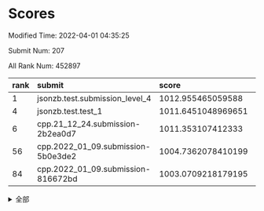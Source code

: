 # Scores

Modified Time: 2022-04-01 04:35:25

Submit Num: 207

All Rank Num: 452897

| rank |               submit               |       score        |       sigma        | pk_num |
| :--- | :--------------------------------- | :----------------- | :----------------- | :----- |
| 1    | jsonzb.test.submission_level_4     | 1012.955465059588  | 0.8226055685030718 | 8752   |
| 4    | jsonzb.test.test_1                 | 1011.6451048969651 | 0.7746219577787955 | 8754   |
| 6    | cpp.21_12_24.submission-2b2ea0d7   | 1011.353107412333  | 0.8080357454039463 | 8756   |
| 56   | cpp.2022_01_09.submission-5b0e3de2 | 1004.7362078410199 | 0.7098431884198034 | 8752   |
| 84   | cpp.2022_01_09.submission-816672bd | 1003.0709218179195 | 0.7077493538337214 | 8748   |


<details>
<summary>全部</summary>

| rank |                 submit                 |       score        |       sigma        | pk_num |
| :--- | :------------------------------------- | :----------------- | :----------------- | :----- |
| 1    | jsonzb.test.submission_level_4         | 1012.955465059588  | 0.8226055685030718 | 8752   |
| 2    | gobigger.level_3.submission_level_3_19 | 1012.4158932540325 | 0.7742773181302068 | 8747   |
| 3    | gobigger.level_3.submission_level_3_26 | 1011.959125359858  | 0.7707287725203292 | 8753   |
| 4    | jsonzb.test.test_1                     | 1011.6451048969651 | 0.7746219577787955 | 8754   |
| 5    | gobigger.level_3.submission_level_3_16 | 1011.5572609955735 | 0.7668006286368283 | 8749   |
| 6    | cpp.21_12_24.submission-2b2ea0d7       | 1011.353107412333  | 0.8080357454039463 | 8756   |
| 7    | gobigger.level_3.submission_level_3_36 | 1011.2456428206611 | 0.7786815562443185 | 8753   |
| 8    | gobigger.level_3.submission_level_3_0  | 1011.0807729971888 | 0.753420944786206  | 8749   |
| 9    | gobigger.level_3.submission_level_3_11 | 1010.9539796780836 | 0.7476325928311353 | 8755   |
| 10   | gobigger.level_3.submission_level_3_31 | 1010.7688429831375 | 0.746377301123636  | 8750   |
| 11   | gobigger.level_3.submission_level_3_13 | 1010.7367181670317 | 0.7518850440369115 | 8752   |
| 12   | gobigger.level_3.submission_level_3_47 | 1010.7238913206351 | 0.7774058676207098 | 8751   |
| 13   | gobigger.level_3.submission_level_3_30 | 1010.7167737219462 | 0.7523972555951554 | 8753   |
| 14   | gobigger.level_3.submission_level_3_28 | 1010.6738699140335 | 0.7815033067273252 | 8755   |
| 15   | gobigger.level_3.submission_level_3_27 | 1010.658356614302  | 0.7671735722553327 | 8753   |
| 16   | gobigger.level_3.submission_level_3_39 | 1010.5737795058955 | 0.7744648990134372 | 8751   |
| 17   | gobigger.level_3.submission_level_3_6  | 1010.5248105059663 | 0.7801827332517725 | 8752   |
| 18   | gobigger.level_3.submission_level_3_44 | 1010.4367187153067 | 0.7739065352825572 | 8752   |
| 19   | gobigger.level_3.submission_level_3_18 | 1010.4094179207381 | 0.7595862918820538 | 8754   |
| 20   | gobigger.level_3.submission_level_3_9  | 1010.2647541499595 | 0.7583627172694191 | 8754   |
| 21   | gobigger.level_3.submission_level_3_45 | 1010.21289299135   | 0.7767118370632609 | 8753   |
| 22   | gobigger.level_3.submission_level_3_2  | 1010.2115957472407 | 0.7703115126018963 | 8749   |
| 23   | gobigger.level_3.submission_level_3_49 | 1010.2003832959072 | 0.7505616490804744 | 8751   |
| 24   | gobigger.level_3.submission_level_3_8  | 1010.1873899008681 | 0.7491058671306782 | 8756   |
| 25   | gobigger.level_3.submission_level_3_46 | 1010.1499435788572 | 0.7742044616180582 | 8751   |
| 26   | gobigger.level_3.submission_level_3_43 | 1010.1081115415105 | 0.7605542681998537 | 8752   |
| 27   | gobigger.level_3.submission_level_3_17 | 1010.0978487578199 | 0.7756268070209397 | 8754   |
| 28   | gobigger.level_3.submission_level_3_22 | 1009.9726370049574 | 0.7425041588024646 | 8751   |
| 29   | gobigger.level_3.submission_level_3_14 | 1009.96644582003   | 0.7666862430927545 | 8753   |
| 30   | gobigger.level_3.submission_level_3_1  | 1009.9282503340897 | 0.7742036413498063 | 8754   |
| 31   | gobigger.level_3.submission_level_3_37 | 1009.8477563642683 | 0.7408906220428457 | 8752   |
| 32   | gobigger.level_3.submission_level_3_42 | 1009.8326848578365 | 0.771144641313468  | 8750   |
| 33   | gobigger.level_3.submission_level_3_38 | 1009.7794545472512 | 0.7435300875445258 | 8754   |
| 34   | gobigger.level_3.submission_level_3_12 | 1009.7437424357385 | 0.7622773846595015 | 8747   |
| 35   | gobigger.level_3.submission_level_3_23 | 1009.6988784844882 | 0.7416406930660543 | 8758   |
| 36   | gobigger.level_3.submission_level_3_40 | 1009.6759861555677 | 0.751748791430665  | 8748   |
| 37   | gobigger.level_3.submission_level_3_41 | 1009.6599572949123 | 0.769727757899653  | 8753   |
| 38   | gobigger.level_3.submission_level_3_48 | 1009.6206400236929 | 0.7562987280711609 | 8751   |
| 39   | gobigger.level_3.submission_level_3_20 | 1009.6045692468131 | 0.7258955342114451 | 8754   |
| 40   | gobigger.level_3.submission_level_3_21 | 1009.5680995299784 | 0.7584412048423607 | 8754   |
| 41   | gobigger.level_3.submission_level_3_7  | 1009.4749234180401 | 0.7684804474192942 | 8751   |
| 42   | gobigger.level_3.submission_level_3_5  | 1009.4317873060262 | 0.7601001852255393 | 8750   |
| 43   | gobigger.level_3.submission_level_3_35 | 1009.3668439076712 | 0.7358677041988659 | 8755   |
| 44   | gobigger.level_3.submission_level_3_10 | 1009.17083159298   | 0.750101409061388  | 8749   |
| 45   | gobigger.level_3.submission_level_3_24 | 1009.0589740049355 | 0.7285763210775149 | 8746   |
| 46   | gobigger.level_3.submission_level_3_34 | 1009.0302368924278 | 0.7519924978025329 | 8753   |
| 47   | gobigger.level_3.submission_level_3_29 | 1009.017743481888  | 0.7433437393493713 | 8756   |
| 48   | gobigger.level_3.submission_level_3_33 | 1008.9971820615528 | 0.7575909728341379 | 8749   |
| 49   | gobigger.level_3.submission_level_3_3  | 1008.9683873908115 | 0.7461075259034397 | 8752   |
| 50   | gobigger.level_3.submission_level_3_32 | 1008.9288222452138 | 0.7533384189072545 | 8753   |
| 51   | gobigger.level_3.submission_level_3_4  | 1008.9147914012839 | 0.7459538391409127 | 8746   |
| 52   | gobigger.level_3.submission_level_3_25 | 1008.8986173781045 | 0.7348149524183958 | 8755   |
| 53   | gobigger.level_3.submission_level_3_15 | 1008.7529742500442 | 0.7312594074076127 | 8752   |
| 54   | gobigger.level_1.submission_level_1_32 | 1005.4895787933251 | 0.7326783080185225 | 8755   |
| 55   | gobigger.level_1.submission_level_1_47 | 1004.8487864996226 | 0.7021646406132491 | 8749   |
| 56   | cpp.2022_01_09.submission-5b0e3de2     | 1004.7362078410199 | 0.7098431884198034 | 8752   |
| 57   | gobigger.level_1.submission_level_1_21 | 1004.7055546562525 | 0.7096843997714555 | 8754   |
| 58   | gobigger.level_1.submission_level_1_31 | 1004.5368627701616 | 0.7133810178620644 | 8752   |
| 59   | gobigger.level_1.submission_level_1_37 | 1004.348609110633  | 0.7152411721810279 | 8753   |
| 60   | gobigger.level_1.submission_level_1_0  | 1004.1935136355606 | 0.715853829587242  | 8749   |
| 61   | gobigger.level_1.submission_level_1_22 | 1004.187020080274  | 0.7052021365150287 | 8745   |
| 62   | gobigger.level_1.submission_level_1_44 | 1004.1055280132458 | 0.7101520935925363 | 8754   |
| 63   | gobigger.level_1.submission_level_1_30 | 1003.9864721257844 | 0.6933874698551259 | 8748   |
| 64   | gobigger.level_1.submission_level_1_36 | 1003.9771704347187 | 0.7272219603771056 | 8754   |
| 65   | gobigger.level_1.submission_level_1_38 | 1003.9655992672383 | 0.7065432444546469 | 8748   |
| 66   | gobigger.level_1.submission_level_1_1  | 1003.8914299359586 | 0.7182635354762219 | 8756   |
| 67   | gobigger.level_1.submission_level_1_48 | 1003.7577352263548 | 0.7300485309267669 | 8751   |
| 68   | gobigger.level_1.submission_level_1_29 | 1003.6668224056432 | 0.7263609579514253 | 8753   |
| 69   | gobigger.level_1.submission_level_1_16 | 1003.6545856008767 | 0.7083865826598875 | 8758   |
| 70   | gobigger.level_1.submission_level_1_28 | 1003.5775916599914 | 0.7211573210926635 | 8758   |
| 71   | gobigger.level_1.submission_level_1_35 | 1003.569140673458  | 0.7213279297489721 | 8748   |
| 72   | gobigger.level_1.submission_level_1_39 | 1003.5509217155364 | 0.7214009326850765 | 8754   |
| 73   | gobigger.level_1.submission_level_1_12 | 1003.4436050077676 | 0.7097325193061931 | 8748   |
| 74   | gobigger.level_1.submission_level_1_13 | 1003.4243720558201 | 0.7092894916289699 | 8749   |
| 75   | gobigger.level_1.submission_level_1_46 | 1003.3376835392583 | 0.7160274118452998 | 8753   |
| 76   | gobigger.level_1.submission_level_1_20 | 1003.3325191660729 | 0.7135349411894165 | 8758   |
| 77   | gobigger.level_1.submission_level_1_18 | 1003.3269942070083 | 0.7069120600362423 | 8749   |
| 78   | gobigger.level_1.submission_level_1_7  | 1003.3146483772406 | 0.7087341027687772 | 8751   |
| 79   | gobigger.level_1.submission_level_1_4  | 1003.306224366595  | 0.7154075133585347 | 8750   |
| 80   | gobigger.level_1.submission_level_1_43 | 1003.280269258691  | 0.7192008554428637 | 8757   |
| 81   | gobigger.level_1.submission_level_1_14 | 1003.2772277011456 | 0.7098682917869034 | 8750   |
| 82   | gobigger.level_1.submission_level_1_42 | 1003.2472914404211 | 0.717090693251901  | 8752   |
| 83   | gobigger.level_1.submission_level_1_40 | 1003.2065093151134 | 0.7261732187833091 | 8752   |
| 84   | cpp.2022_01_09.submission-816672bd     | 1003.0709218179195 | 0.7077493538337214 | 8748   |
| 85   | gobigger.level_1.submission_level_1_10 | 1003.0601661937358 | 0.7173400154999219 | 8747   |
| 86   | gobigger.level_1.submission_level_1_25 | 1003.0528039223004 | 0.7218804321168615 | 8752   |
| 87   | gobigger.level_1.submission_level_1_41 | 1003.0126120951936 | 0.7055331626578236 | 8747   |
| 88   | gobigger.level_1.submission_level_1_49 | 1003.0092370453252 | 0.7184964494983954 | 8758   |
| 89   | gobigger.level_1.submission_level_1_11 | 1002.9519686246081 | 0.7160916214201464 | 8748   |
| 90   | gobigger.level_1.submission_level_1_3  | 1002.8670235577025 | 0.7100826042517318 | 8747   |
| 91   | gobigger.level_1.submission_level_1_45 | 1002.8443136118477 | 0.7172414266494883 | 8757   |
| 92   | gobigger.level_1.submission_level_1_26 | 1002.8111510485202 | 0.7170110140706729 | 8753   |
| 93   | gobigger.level_1.submission_level_1_5  | 1002.802901060003  | 0.7078147529980895 | 8744   |
| 94   | gobigger.level_1.submission_level_1_34 | 1002.763978503168  | 0.7126479356331062 | 8752   |
| 95   | gobigger.level_1.submission_level_1_9  | 1002.7525820091835 | 0.7174378935003762 | 8749   |
| 96   | gobigger.level_1.submission_level_1_15 | 1002.750679110627  | 0.7225214180510887 | 8753   |
| 97   | gobigger.level_1.submission_level_1_6  | 1002.7394740176911 | 0.7066572420606224 | 8751   |
| 98   | gobigger.level_1.submission_level_1_8  | 1002.7031618931755 | 0.7108032441554036 | 8752   |
| 99   | gobigger.level_1.submission_level_1_17 | 1002.5866244237611 | 0.724020943149597  | 8754   |
| 100  | gobigger.level_1.submission_level_1_33 | 1002.5442592844591 | 0.7155904481757246 | 8751   |
| 101  | gobigger.level_1.submission_level_1_24 | 1002.5220473317432 | 0.7192018972860296 | 8752   |
| 102  | gobigger.level_1.submission_level_1_27 | 1002.4975366250895 | 0.723605144075331  | 8756   |
| 103  | gobigger.level_1.submission_level_1_2  | 1002.4883003313116 | 0.7021568374559387 | 8751   |
| 104  | gobigger.level_1.submission_level_1_19 | 1002.2412812059415 | 0.709192996070538  | 8757   |
| 105  | gobigger.level_1.submission_level_1_23 | 1002.209353850749  | 0.7053517694483427 | 8756   |
| 106  | gobigger.random.submission_random_7    | 997.0426295370722  | 0.7056728543121069 | 8749   |
| 107  | gobigger.random.submission_random_0    | 997.0115282933594  | 0.7074525479111464 | 8754   |
| 108  | gobigger.random.submission_random_28   | 996.875338856144   | 0.7166458322389926 | 8751   |
| 109  | gobigger.random.submission_random_22   | 996.8494413409549  | 0.7052029142542878 | 8753   |
| 110  | gobigger.random.submission_random_21   | 996.7521298503543  | 0.7162801935627695 | 8754   |
| 111  | gobigger.random.submission_random_39   | 996.6794283397297  | 0.6997579253200916 | 8750   |
| 112  | gobigger.random.submission_random_48   | 996.6215726042473  | 0.7232676159177455 | 8750   |
| 113  | gobigger.random.submission_random_32   | 996.5004932403768  | 0.7174985342731519 | 8758   |
| 114  | gobigger.random.submission_random_20   | 996.4914691949638  | 0.7137701837790479 | 8752   |
| 115  | gobigger.random.submission_random_34   | 996.4879497355486  | 0.6961960122969095 | 8746   |
| 116  | gobigger.random.submission_random_2    | 996.3848062253477  | 0.7114675105867458 | 8750   |
| 117  | gobigger.random.submission_random_46   | 996.3445184078571  | 0.7104192292535738 | 8753   |
| 118  | gobigger.random.submission_random_38   | 996.3401380254115  | 0.7032096860141397 | 8750   |
| 119  | gobigger.random.submission_random_26   | 996.3292706908303  | 0.7154538908413082 | 8753   |
| 120  | gobigger.random.submission_random_29   | 996.323266637254   | 0.716764161017795  | 8753   |
| 121  | gobigger.random.submission_random_41   | 996.2272513535868  | 0.7107124641262922 | 8752   |
| 122  | gobigger.random.submission_random_33   | 996.2254389962363  | 0.7100804644241041 | 8749   |
| 123  | gobigger.random.submission_random_11   | 996.222395059518   | 0.710384120759287  | 8757   |
| 124  | gobigger.random.submission_random_17   | 996.1314232131409  | 0.7112279823868958 | 8751   |
| 125  | gobigger.random.submission_random_14   | 996.0841246077113  | 0.7100776936783805 | 8742   |
| 126  | gobigger.random.submission_random_13   | 996.0731033534948  | 0.728984787880497  | 8751   |
| 127  | gobigger.random.submission_random_36   | 995.9898092850369  | 0.7068229637671998 | 8749   |
| 128  | gobigger.random.submission_random_12   | 995.9836633589616  | 0.7227321202647493 | 8750   |
| 129  | gobigger.random.submission_random_19   | 995.9269305239064  | 0.7159222933314864 | 8754   |
| 130  | gobigger.random.submission_random_24   | 995.9089385302134  | 0.7169970368381358 | 8756   |
| 131  | gobigger.random.submission_random_16   | 995.9014851833255  | 0.7189846661758432 | 8754   |
| 132  | gobigger.random.submission_random_3    | 995.8894600285892  | 0.7295564864679428 | 8757   |
| 133  | gobigger.random.submission_random_4    | 995.8159364083342  | 0.716777722004884  | 8749   |
| 134  | gobigger.random.submission_random_10   | 995.8123240548391  | 0.6998026646146129 | 8753   |
| 135  | gobigger.random.submission_random_6    | 995.7885353885047  | 0.7069510444727805 | 8754   |
| 136  | gobigger.random.submission_random_35   | 995.7746474953584  | 0.7153807533881391 | 8751   |
| 137  | gobigger.random.submission_random_37   | 995.7737975989503  | 0.7096913640085605 | 8751   |
| 138  | gobigger.random.submission_random_23   | 995.7694613654168  | 0.7122115679304908 | 8749   |
| 139  | gobigger.random.submission_random_42   | 995.7626961268134  | 0.7160635375299697 | 8749   |
| 140  | gobigger.random.submission_random_5    | 995.7151734388642  | 0.7036175884078    | 8747   |
| 141  | gobigger.random.submission_random_49   | 995.7147068642028  | 0.7023304417682896 | 8753   |
| 142  | gobigger.random.submission_random_43   | 995.6838107462763  | 0.719252211205024  | 8752   |
| 143  | gobigger.random.submission_random_47   | 995.6708357585604  | 0.7230126512970159 | 8758   |
| 144  | gobigger.random.submission_random_45   | 995.6257125466736  | 0.7114730660298795 | 8750   |
| 145  | gobigger.random.submission_random_18   | 995.6117964192899  | 0.7250027058362415 | 8755   |
| 146  | gobigger.random.submission_random_8    | 995.6085955237502  | 0.7123080732789088 | 8754   |
| 147  | gobigger.random.submission_random_44   | 995.5981723734203  | 0.7048569122883395 | 8751   |
| 148  | gobigger.random.submission_random_31   | 995.5538723152623  | 0.7073084164453105 | 8751   |
| 149  | gobigger.random.submission_random_9    | 995.4134883951535  | 0.7115972892103398 | 8757   |
| 150  | gobigger.random.submission_random_30   | 995.3970583954233  | 0.7054577557397528 | 8745   |
| 151  | gobigger.level_2.submission_level_2_48 | 994.9947438814959  | 0.7321304281491108 | 8748   |
| 152  | gobigger.random.submission_random_40   | 994.9865557874965  | 0.7157188262305298 | 8745   |
| 153  | gobigger.random.submission_random_1    | 994.970440422387   | 0.7189919858202344 | 8750   |
| 154  | gobigger.random.submission_random_27   | 994.8338551370763  | 0.7195893479420286 | 8751   |
| 155  | gobigger.random.submission_random_25   | 994.6723774746358  | 0.7069244168383423 | 8750   |
| 156  | gobigger.level_2.submission_level_2_20 | 994.6433504668411  | 0.7155637039053061 | 8754   |
| 157  | gobigger.random.submission_random_15   | 994.412148228967   | 0.7113263755910618 | 8749   |
| 158  | gobigger.level_2.submission_level_2_21 | 994.1712164799294  | 0.7379718434206577 | 8752   |
| 159  | gobigger.level_2.submission_level_2_16 | 993.9082297428605  | 0.7358895287458911 | 8754   |
| 160  | gobigger.level_2.submission_level_2_27 | 993.3883995413772  | 0.756660520822433  | 8750   |
| 161  | gobigger.level_2.submission_level_2_47 | 993.3068263355711  | 0.7343553520145146 | 8758   |
| 162  | gobigger.level_2.submission_level_2_38 | 993.2585423379362  | 0.7502002937324292 | 8750   |
| 163  | gobigger.level_2.submission_level_2_2  | 993.2461202430293  | 0.738710242971292  | 8756   |
| 164  | gobigger.level_2.submission_level_2_45 | 993.2223635645971  | 0.7483479774740092 | 8755   |
| 165  | gobigger.level_2.submission_level_2_30 | 993.1273390826402  | 0.7484451923224138 | 8753   |
| 166  | gobigger.level_2.submission_level_2_22 | 993.0295231914357  | 0.7595051395495743 | 8754   |
| 167  | gobigger.level_2.submission_level_2_14 | 992.9336924435962  | 0.7492429630871101 | 8750   |
| 168  | gobigger.level_2.submission_level_2_26 | 992.8490235047142  | 0.7245859871767669 | 8752   |
| 169  | gobigger.level_2.submission_level_2_6  | 992.7614585157577  | 0.7441374381712756 | 8749   |
| 170  | gobigger.level_2.submission_level_2_15 | 992.6767023199837  | 0.7407262214381206 | 8749   |
| 171  | gobigger.level_2.submission_level_2_11 | 992.6354732310125  | 0.7380789918473742 | 8746   |
| 172  | gobigger.level_2.submission_level_2_43 | 992.5491552878432  | 0.74592551363259   | 8746   |
| 173  | gobigger.level_2.submission_level_2_13 | 992.5272022254754  | 0.737754032053129  | 8752   |
| 174  | gobigger.level_2.submission_level_2_35 | 992.4755025453865  | 0.7456283932791432 | 8750   |
| 175  | gobigger.level_2.submission_level_2_40 | 992.4577749567494  | 0.727904147526471  | 8754   |
| 176  | gobigger.level_2.submission_level_2_36 | 992.4544836723708  | 0.7566388525512926 | 8752   |
| 177  | gobigger.level_2.submission_level_2_39 | 992.4048091541109  | 0.7292096340290949 | 8753   |
| 178  | gobigger.level_2.submission_level_2_23 | 992.3547202634014  | 0.7407233249126725 | 8751   |
| 179  | gobigger.level_2.submission_level_2_42 | 992.3088726247232  | 0.7571820936102893 | 8751   |
| 180  | gobigger.level_2.submission_level_2_1  | 992.2171627956003  | 0.7297424431132548 | 8750   |
| 181  | gobigger.level_2.submission_level_2_37 | 992.1406242904243  | 0.7632516367979376 | 8753   |
| 182  | gobigger.level_2.submission_level_2_34 | 992.1242771998311  | 0.7470466275035895 | 8754   |
| 183  | gobigger.level_2.submission_level_2_28 | 992.0359802384974  | 0.7414764137446681 | 8748   |
| 184  | gobigger.level_2.submission_level_2_10 | 992.0049165781962  | 0.7508069450405701 | 8753   |
| 185  | gobigger.level_2.submission_level_2_31 | 991.9977686670065  | 0.749395493218986  | 8751   |
| 186  | gobigger.level_2.submission_level_2_46 | 991.9672868535991  | 0.7405062735922241 | 8746   |
| 187  | gobigger.level_2.submission_level_2_25 | 991.953811040781   | 0.7391839278682659 | 8751   |
| 188  | gobigger.level_2.submission_level_2_7  | 991.8518817403506  | 0.7483653220193281 | 8752   |
| 189  | gobigger.level_2.submission_level_2_44 | 991.7431505693797  | 0.7601366100925525 | 8747   |
| 190  | gobigger.level_2.submission_level_2_19 | 991.5684197082813  | 0.7713074901592625 | 8752   |
| 191  | gobigger.level_2.submission_level_2_41 | 991.5666969855783  | 0.7595485759429779 | 8752   |
| 192  | gobigger.level_2.submission_level_2_17 | 991.506861907971   | 0.7537659196365882 | 8747   |
| 193  | gobigger.level_2.submission_level_2_5  | 991.418499602911   | 0.7712553500030859 | 8749   |
| 194  | gobigger.level_2.submission_level_2_8  | 991.4142161574595  | 0.7378250617492897 | 8744   |
| 195  | gobigger.level_2.submission_level_2_24 | 991.2985058175814  | 0.7605082293979403 | 8754   |
| 196  | gobigger.level_2.submission_level_2_4  | 991.2972792272263  | 0.7423287536858159 | 8748   |
| 197  | gobigger.level_2.submission_level_2_33 | 991.2081299797585  | 0.767030663552502  | 8750   |
| 198  | gobigger.level_2.submission_level_2_49 | 991.0591126609646  | 0.7750367091843368 | 8747   |
| 199  | gobigger.level_2.submission_level_2_18 | 991.02287985225    | 0.7485138275743467 | 8754   |
| 200  | gobigger.level_2.submission_level_2_3  | 990.9558060057628  | 0.7304307604146959 | 8753   |
| 201  | gobigger.level_2.submission_level_2_32 | 990.9368953153722  | 0.7607275877986719 | 8751   |
| 202  | gobigger.level_2.submission_level_2_29 | 990.5997111723423  | 0.7576740693100076 | 8754   |
| 203  | gobigger.level_2.submission_level_2_12 | 990.4580689299219  | 0.779464680960634  | 8761   |
| 204  | gobigger.level_2.submission_level_2_0  | 989.8891976276524  | 0.7643194638097978 | 8751   |
| 205  | gobigger.level_2.submission_level_2_9  | 989.4413189520161  | 0.7827451437917818 | 8752   |
| 206  | gobigger.none.submission_none_0        | 977.0228726463829  | 1.3369148524944041 | 8751   |
| 207  | gobigger.none.submission_none_1        | 975.1728165459515  | 1.611772032404089  | 8753   |

</details>